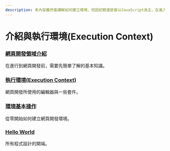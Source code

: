 ```yaml
---
description: 本內容雖然會講解如何建立環境，但因初期還是會以JavaScript為主，在進入DOM課程前，HTML與CSS的部分並不會多做說明
---
```


# 介紹與執行環境(Execution Context)

### [網頁開發領域介紹](wang-ye-kai-fa-ling-yu-jie-shao.md) <a href="#wang-ye-kai-fa-ling-yu-jie-shao" id="wang-ye-kai-fa-ling-yu-jie-shao"></a>

在進行到網頁開發前，需要先簡單了解的基本知識。

### [執行環境(Execution Context)](zhi-hang-huan-jing-execution-context.md)

網頁開發所使用的編輯器與一些套件。

### [環境基本操作](huan-jing-ji-ben-cao-zuo.md)

從零開始如何建立網頁開發環境。

### [Hello World](hello-world.md)

所有程式設計的開端。
